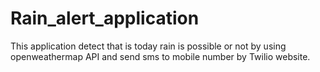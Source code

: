 # Rain_alert_application
This application detect that is today rain is possible or not by using openweathermap API and send sms to mobile number by Twilio website.
